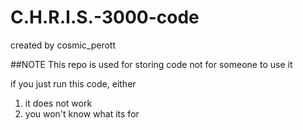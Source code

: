 # C.H.R.I.S.-3000-code
created by cosmic_perott

##NOTE
This repo is used for storing code
not for someone to use it

if you just run this code,
either 
1. it does not work
2. you won't know what its for
